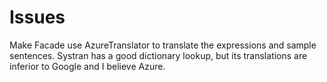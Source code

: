 # Issues

Make Facade use AzureTranslator to translate the expressions and sample sentences. Systran has a good dictionary
lookup, but its translations are inferior to Google and I believe Azure.
